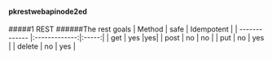 #### pkrestwebapinode2ed
#####1 REST
######The rest goals
| Method       | safe          | Idempotent |
| ------------- |:-------------:|:-----:|
| get      | yes |yes|
| post      | no     |   no |
| put | no      |    yes |
| delete | no      |    yes |
